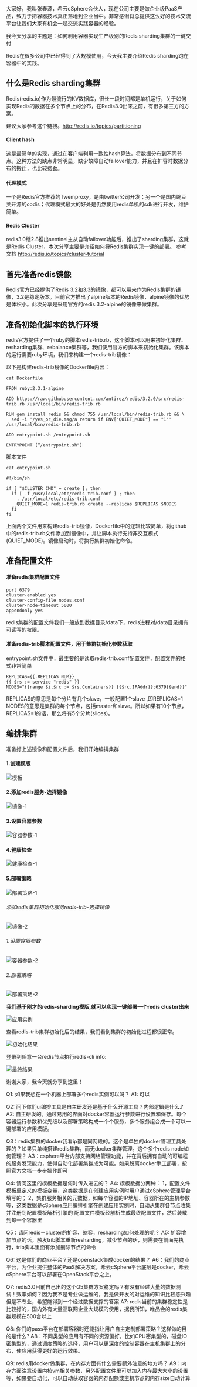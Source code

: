 大家好，我叫张春源，希云cSphere合伙人，现在公司主要是做企业级PaaS产品，致力于把容器技术真正落地到企业当中。非常感谢肖总提供这么好的技术交流平台让我们大家有机会一起交流实践容器的经验。

我今天分享的主题是：如何利用容器实现生产级别的Redis sharding集群的一键交付

Redis在很多公司中已经得到了大规模使用，今天我主要介绍Redis sharding跑在容器中的实践。

## 什么是Redis sharding集群
Redis(redis.io)作为最流行的KV数据库，很长一段时间都是单机运行，关于如何实现Redis的数据在多个节点上的分布，在Redis3.0出来之前，有很多第三方的方案。

建议大家参考这个链接。http://redis.io/topics/partitioning

#### Client hash
这是最简单的实现，通过在客户端利用一致性hash算法，将数据分布到不同节点。这种方法的缺点非常明显，缺少故障自动failover能力，并且在扩容时数据分布的搬迁，也比较费劲。

#### 代理模式
一个是Redis官方推荐的Twemproxy，是由twitter公司开发；另一个是国内豌豆荚开源的codis；代理模式最大的好处是仍然使用redis单机的sdk进行开发，维护简单。

#### Redis Cluster
redis3.0继2.8推出sentinel主从自动failover功能后，推出了sharding集群，这就是Redis Cluster，本次分享主要是介绍如何将Redis集群实现一键的部署。
参考文档 http://redis.io/topics/cluster-tutorial

## 首先准备redis镜像
Redis官方已经提供了Redis 3.2和3.3的镜像，都可以用来作为Redis集群的镜像，3.2是稳定版本。目前官方推出了alpine版本的Redis镜像，alpine镜像的优势是体积小。此次分享是采用官方的redis:3.2-alpine的镜像来做集群。

## 准备初始化脚本的执行环境
redis官方提供了一个ruby的脚本redis-trib.rb，这个脚本可以用来初始化集群、resharding集群、rebalance集群等，我们使用官方的脚本来初始化集群。该脚本的运行需要ruby环境，我们来构建一个redis-trib镜像：

以下是构建redis-trib镜像的Dockerfile内容：

`cat Dockerfile`

```
FROM ruby:2.3.1-alpine

ADD https://raw.githubusercontent.com/antirez/redis/3.2.0/src/redis-trib.rb /usr/local/bin/redis-trib.rb

RUN gem install redis && chmod 755 /usr/local/bin/redis-trib.rb && \
  sed -i '/yes_or_die.msg/a return if ENV["QUIET_MODE"] == "1"' /usr/local/bin/redis-trib.rb

ADD entrypoint.sh /entrypoint.sh

ENTRYPOINT [“/entrypoint.sh"]

```

脚本文件

`cat entrypoint.sh`

```
#!/bin/sh

if [ "$CLUSTER_CMD" = create ]; then
  if [ -f /usr/local/etc/redis-trib.conf ] ; then
    . /usr/local/etc/redis-trib.conf
    QUIET_MODE=1 redis-trib.rb create --replicas $REPLICAS $NODES
  fi
fi
```

上面两个文件用来构建redis-trib镜像，Dockerfile中的逻辑比较简单，将github中的redis-trib.rb文件添加到镜像中，并让脚本执行支持非交互模式(QUIET_MODE)。镜像启动时，将执行集群初始化命令。

## 准备配置文件

#### 准备redis集群配置文件

```
port 6379
cluster-enabled yes
cluster-config-file nodes.conf
cluster-node-timeout 5000
appendonly yes
```

redis集群的配置文件我们一般放到数据目录/data下，redis进程对/data目录拥有可读写的权限。

#### 准备redis-trib脚本配置文件，用于集群初始化参数获取

entrypoint.sh文件中，最主要的是读取redis-trib.conf配置文件，配置文件的格式非常简单

```
REPLICAS={{.REPLICAS_NUM}}
{{ $rs := service "redis" }}
NODES="{{range $i,$rc := $rs.Containers}} {{$rc.IPAddr}}:6379{{end}}"
```

REPLICAS的意思是每个分片有几个slave，一般配置1个slave ,即REPLICAS=1
NODES的意思是集群的每个节点，包括master和slave。所以如果有10个节点，REPLICAS=1的话，那么将有5个分片(slices)。

## 编排集群
准备好上述镜像和配置文件后，我们开始编排集群

#### 1.创建模版

![模板](https://github.com/billycyzhang/Shell/blob/master/images/tmp.jpg)

#### 2.添加redis服务-选择镜像

![镜像-1](https://github.com/billycyzhang/Shell/blob/master/images/image-1.jpg)

#### 3.设置容器参数

![容器参数-1](https://github.com/billycyzhang/Shell/blob/master/images/parameter-1.jpg)

#### 4.健康检查

![健康检查-1](https://github.com/billycyzhang/Shell/blob/master/images/check-1.jpg)

#### 5.部署策略

![部署策略-1](https://github.com/billycyzhang/Shell/blob/master/images/d-1.jpg)

###### 添加redis集群初始化服务redis-trib-选择镜像

![镜像-2](https://github.com/billycyzhang/Shell/blob/master/images/image-2.jpg)

###### 1.设置容器参数

![容器参数-2](https://github.com/billycyzhang/Shell/blob/master/images/parameter-2.jpg)

###### 2.部署策略

![部署策略-2](https://github.com/billycyzhang/Shell/blob/master/images/d-2.jpg)

**我们基于刚才的redis-sharding模版,就可以实现一键部署一个redis cluster出来**

![应用实例](https://github.com/billycyzhang/Shell/blob/master/images/app-i.jpg)

查看redis-trib集群初始化后的结果，我们看到集群的初始化过程都很正常。

![初始化结果](https://github.com/billycyzhang/Shell/blob/master/images/i-result.jpg)

登录到任意一台redis节点执行redis-cli info:

![最终结果](https://github.com/billycyzhang/Shell/blob/master/images/result.jpg)

谢谢大家，我今天就分享到这里！

Q1: 如果我想在一个机器上部署多个redis实例可以吗？
A1: 可以

Q2: 问下你们ui编排工具是自主研发还是基于什么开源工具？内部逻辑是什么.?
A2: 自主研发的。通过易用的界面对docker容器运行参数进行设置和保存。每个容器运行参数和优先级以及部署策略构成一个个服务，多个服务组合成一个可以一键部署的应用模版。

Q3：redis集群的docker我看ip都是同网段的。这个是单独的docker管理工具处理的？如果只单纯搭建redis集群，而无docker集群管理。这个多个redis node如何管理？
A3：csphere平台内部支持网络管理功能，并在背后拥有自动的可编程的服务发现能力，使得自动化部署集群成为可能。如果脱离docker手工部署，按照官方文档一步步操作即可

Q4: 请问这里的模板数据是何时传入进去的？
A4: 模板数据分两种：
1，配置文件模板里定义的模板变量，这类数据是在创建应用实例时用户通过cSphere管理平台填写的；
2，集群服务相关的元数据，如每个容器的IP地址、容器所在的主机参数等，这类数据是cSphere应用编排引擎在创建应用实例时，自动从集群各节点收集并注册到配置模板解析引擎的
配置文件模板经解析生成最终配置文件，然后装载到每一个容器里

Q5：请问redis－cluster的扩容、缩容，resharding如何处理的呢？
A5: 扩容增加节点的话，触发trib脚本重新resharding，减少节点的话，则需要在前面先执行，trib脚本里面有添加删除节点的命令

Q6: 这是你们的商业平台？还是openstack集成docker的结果？
A6：我们的商业平台，为企业提供整体的PaaS解决方案。希云cSphere平台底层是docker，希云cSphere平台可以部署在OpenStack平台之上。

Q7: redis3.0目前自己出的这个Q5集群方案稳定吗？有没有经过大量的数据测试！效率如何？因为我不是专业做运维的，我是做开发的对运维的知识比较感兴趣但是不专业，希望能得到一个经过数据支撑的答案 
A7: redis当前的集群稳定性是比较好的，国内外有大量互联网企业大规模的使用，据我所知，唯品会的redis集群规模在500台以上

Q8: 你们的pass平台在部署容器时还能指让用户自主定制部署策略？这样做的目的是什么?
A8：不同类型的应用有不同的资源偏好，比如CPU密集型的，磁盘IO密集型的，通过调度策略的选择，用户可以更深度的控制容器在主机集群上的分布，使应用获得更好的运行效果。

Q9: redis用docker做集群，在内存方面有什么需要额外注意的地方吗？
A9：内存方面注意设置内核vm相关参数，另外配置文件里可以加入内存最大大小的设置等，如果要自动化，可以自动获取容器的内存配额或主机节点的内存size自动计算